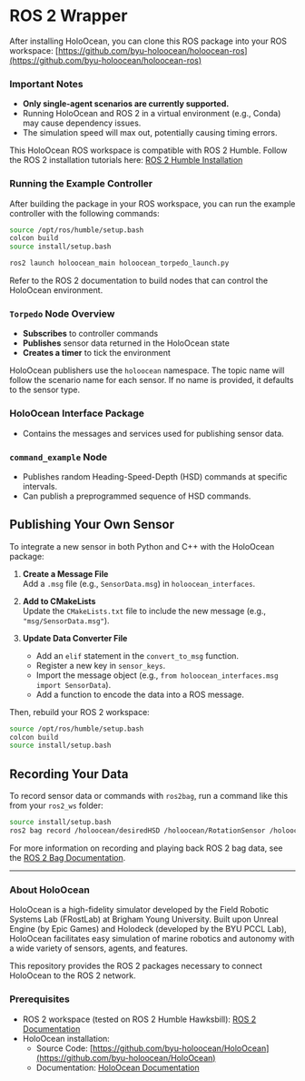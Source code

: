 # ROS 2 Wrapper

After installing HoloOcean, you can clone this ROS package into your ROS workspace:
[https://github.com/byu-holoocean/holoocean-ros](https://github.com/byu-holoocean/holoocean-ros)

### Important Notes

- **Only single-agent scenarios are currently supported.**
- Running HoloOcean and ROS 2 in a virtual environment (e.g., Conda) may cause dependency issues.
- The simulation speed will max out, potentially causing timing errors.

This HoloOcean ROS workspace is compatible with ROS 2 Humble. Follow the ROS 2 installation tutorials here:
[ROS 2 Humble Installation](https://docs.ros.org/en/humble/Tutorials)

### Running the Example Controller

After building the package in your ROS workspace, you can run the example controller with the following commands:

```bash
source /opt/ros/humble/setup.bash
colcon build
source install/setup.bash

ros2 launch holoocean_main holoocean_torpedo_launch.py
```

Refer to the ROS 2 documentation to build nodes that can control the HoloOcean environment.

### `Torpedo` Node Overview

- **Subscribes** to controller commands
- **Publishes** sensor data returned in the HoloOcean state
- **Creates a timer** to tick the environment

HoloOcean publishers use the `holoocean` namespace. The topic name will follow the scenario name for each sensor. If no name is provided, it defaults to the sensor type.

### HoloOcean Interface Package

- Contains the messages and services used for publishing sensor data.

### `command_example` Node

- Publishes random Heading-Speed-Depth (HSD) commands at specific intervals.
- Can publish a preprogrammed sequence of HSD commands.

## Publishing Your Own Sensor

To integrate a new sensor in both Python and C++ with the HoloOcean package:

1. **Create a Message File**  
   Add a `.msg` file (e.g., `SensorData.msg`) in `holoocean_interfaces`.

2. **Add to CMakeLists**  
   Update the `CMakeLists.txt` file to include the new message (e.g., `"msg/SensorData.msg"`).

3. **Update Data Converter File**  
   - Add an `elif` statement in the `convert_to_msg` function.
   - Register a new key in `sensor_keys`.
   - Import the message object (e.g., `from holoocean_interfaces.msg import SensorData`).
   - Add a function to encode the data into a ROS message.

Then, rebuild your ROS 2 workspace:

```bash
source /opt/ros/humble/setup.bash
colcon build
source install/setup.bash
```

## Recording Your Data

To record sensor data or commands with `ros2bag`, run a command like this from your `ros2_ws` folder:

```bash
source install/setup.bash
ros2 bag record /holoocean/desiredHSD /holoocean/RotationSensor /holoocean/LocationSensor -o /path/to/save_data
```

For more information on recording and playing back ROS 2 bag data, see the [ROS 2 Bag Documentation](https://docs.ros.org/en/humble/Tutorials/Beginner-CLI-Tools/Recording-And-Playing-Back-Data/Recording-And-Playing-Back-Data.html).

---

### About HoloOcean

HoloOcean is a high-fidelity simulator developed by the Field Robotic Systems Lab (FRostLab) at Brigham Young University. Built upon Unreal Engine (by Epic Games) and Holodeck (developed by the BYU PCCL Lab), HoloOcean facilitates easy simulation of marine robotics and autonomy with a wide variety of sensors, agents, and features.

This repository provides the ROS 2 packages necessary to connect HoloOcean to the ROS 2 network.

### Prerequisites

- ROS 2 workspace (tested on ROS 2 Humble Hawksbill): [ROS 2 Documentation](https://docs.ros.org/en/humble/index.html)
- HoloOcean installation:
  - Source Code: [https://github.com/byu-holoocean/HoloOcean](https://github.com/byu-holoocean/HoloOcean)
  - Documentation: [HoloOcean Documentation](https://byu-holoocean.github.io/holoocean-docs/)

